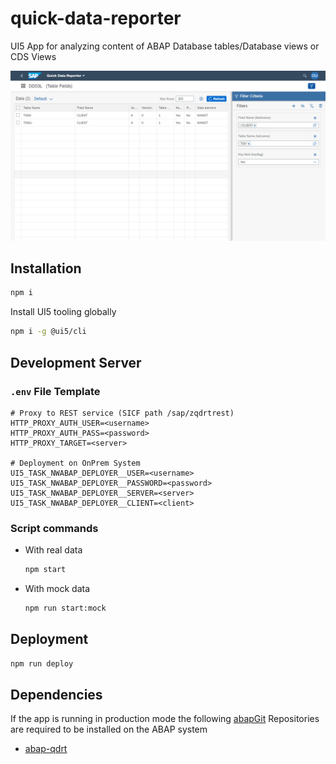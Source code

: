 # quick-data-reporter

UI5 App for analyzing content of ABAP Database tables/Database views or CDS Views

![Entity Page for Table DD03L](img/entity_page_sample.png)

## Installation

```sh
npm i
```

Install UI5 tooling globally

```sh
npm i -g @ui5/cli
```

## Development Server

### `.env` File Template

```env
# Proxy to REST service (SICF path /sap/zqdrtrest)
HTTP_PROXY_AUTH_USER=<username>
HTTP_PROXY_AUTH_PASS=<password>
HTTP_PROXY_TARGET=<server>

# Deployment on OnPrem System
UI5_TASK_NWABAP_DEPLOYER__USER=<username>
UI5_TASK_NWABAP_DEPLOYER__PASSWORD=<password>
UI5_TASK_NWABAP_DEPLOYER__SERVER=<server>
UI5_TASK_NWABAP_DEPLOYER__CLIENT=<client>
```

### Script commands

- With real data  

  ```sh
  npm start
  ```

- With mock data  

  ```sh
  npm run start:mock
  ```

## Deployment

```sh
npm run deploy
```

## Dependencies

If the app is running in production mode the following [abapGit](https://github.com/abapGit/abapGit) Repositories are required to be installed on the ABAP system

- [abap-qdrt](https://github.com/DevEpos/abap-qdrt)
